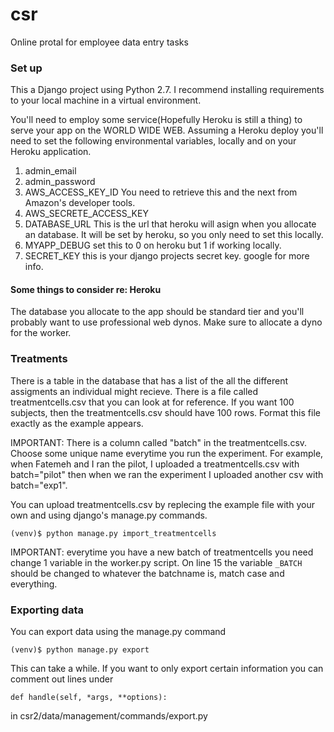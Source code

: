 # csr

Online protal for employee data entry tasks


### Set up
This a Django project using Python 2.7.  I recommend installing requirements to your local machine in a virtual environment.

You'll need to employ some service(Hopefully Heroku is still a thing) to serve your app on the WORLD WIDE WEB.  Assuming a Heroku deploy you'll need to set the following environmental variables, locally and on your Heroku application.

1. admin_email
2. admin_password
3. AWS_ACCESS_KEY_ID  You need to retrieve this and the next from Amazon's developer tools.
4. AWS_SECRETE_ACCESS_KEY 
5. DATABASE_URL This is the url that heroku will asign when you allocate an database.  It will be set by heroku, so you only need to set this locally.
6. MYAPP_DEBUG set this to 0 on heroku but 1 if working locally.
7. SECRET_KEY this is your django projects secret key.  google for more info.

#### Some things to consider re: Heroku
The database you allocate to the app should be standard tier and you'll probably want to use professional web dynos.  Make sure to allocate a dyno for the worker.

### Treatments

There is a table in the database that has a list of the all the different assigments an individual might recieve.  There is a file called treatmentcells.csv that you can look at for reference.  If you want 100 subjects, then the treatmentcells.csv should have 100 rows.  Format this file exactly as the example appears.  

IMPORTANT: There is a column called "batch" in the treatmentcells.csv.  Choose some unique name everytime you run the experiment.  For example, when Fatemeh and I ran the pilot, I uploaded a treatmentcells.csv with batch="pilot" then when we ran the experiment I uploaded another csv with batch="exp1". 

You can upload treatmentcells.csv by replecing the example file with your own and using django's manage.py commands.

```
(venv)$ python manage.py import_treatmentcells
```

IMPORTANT: everytime you have a new batch of treatmentcells you need change 1 variable in the worker.py script.  On line 15 the variable `_BATCH` should be changed to whatever the batchname is, match case and everything.


### Exporting data
You can export data using the manage.py command
```
(venv)$ python manage.py export
```

This can take a while.  If you want to only export certain information you can comment out lines under
```
def handle(self, *args, **options):
```
in csr2/data/management/commands/export.py
